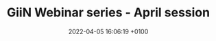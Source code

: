 ---
title:  "GiiN Webinar series - April session"
layout: webinar
date:   2022-04-05 16:06:19 +0100
talkdate: 2022-04-12
categories: webinar
speakers:
  - name: 
        - Stefano Mattarocci
    title: 
        - PhD
    institute: CEA
    nation: France
    talk: "Working less, working better: how end-joining is turned off at telomeres"
    pic: /assets/speakers/2022/04/mattarocci.jpg
    bio: "Stefano Mattarocci graduated in Biological Sciences at Sapienza University of Rome. After his PhD in Genetics and Cell Biology (2009), he did two post-doc experiences: Prof. D. Shore (Geneve University) and Dr. T. Teixiera (IBPC, Paris) labs. Since 2020, he is recruited at the Dr. S. Marcand lab (CEA, Fontenay aux-Roses, Paris) as an INSERM researcher. <br/>
Stefano is interested in how telomeres, the ends of chromosomes, protect the integrity of the genome and exert a control on cell proliferation capacity. <br/>
In collaboration with N. Thomä lab (FRM, Basel), he discovered the tridimensional architecture of the budding yeast telomere structure. Then he turned his interest to study how telomeres are replicated. He discovered an unexpected function of one telomere protein (ScRif1), being able to control the overall genome replication timing. This mechanism has been then found conserved in most organisms. <br/>
Stefano moved to France in 2017 and he studied the correlation between the progressive telomere shortening and the cell proliferation capability. He set up a method (CRISPR-Cas9-based) to efficiently induce a single telomere shortening and analyzed the budding yeast cell’s fate at single-cell lineage level (paper in preparation). <br/>
He is currently studying how telomere proteins inhibit telomere-fusions, a catastrophic event for genome stability. The main aim is to dissect the mechanisms of telomere proteins controlling the activities of KU and MRX, the two key complexes promoting budding yeast end-fusions.  "
    website: 
    pubmed:  https://pubmed.ncbi.nlm.nih.gov/?term=Mattarocci%2C+Stefano[Author]
  - name: 
      - Olivier Gavet
    title: 
      - PhD
    institute: CNRS
    nation: France
    talk: "Regulation and limitations of DRC signaling upon replication stress and consequences on cell outcome"
    pic: 
    bio: "In human cells, ATR/Chk1 signaling couples S phase exit with expression of mitotic inducers and prevents premature mitosis upon replication stress (RS). Nonetheless, under-replicated DNA can persist at mitosis, prompting chromosomal instability. To decipher how the DNA replication checkpoint (DRC) allows cells to enter mitosis over time upon RS, we developed a FRET-based Chk1 activity sensor. During unperturbed growth, a basal Chk1 activity is sustained along S phase and relies on replication origin firing. Incremental RS triggers stepwise Chk1 over-activation delaying S-phase, suggesting a rheostat-like role of DRC coupled to the replication machinery. Upon RS, Chk1 inactivates as DNA replication terminates but surprisingly reactivates in a subset of G2 cells, which relies on Cdk1/2 and Plk1 and prevents mitotic entry. Yet, active Chk1 is overridden to drive mitosis onset, revealing checkpoint adaptation. Cell division following Chk1 reactivation in G2 results in a p53/p21-dependent G1 arrest, eliminating daughter cells from proliferation."
    website:  https://www.gustaveroussy.fr/en/cell-division-and-genomic-stability
    pubmed: https://pubmed.ncbi.nlm.nih.gov/?term=Gavet+O%5BAuthor%5D
chairs:
  - name: Ylli Doksani
    institute: IFOM, Milan, Italy
  - name: Grazia Daniela Raffa
    institute: Dept. of Biology and Biotechnology C. Darwin, University of Rome La Sapienza 
---